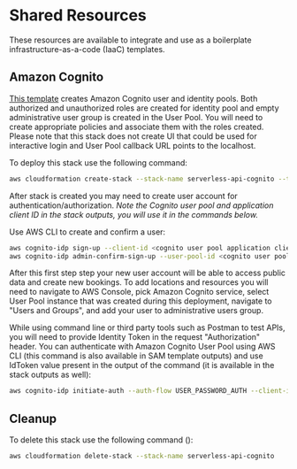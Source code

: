 # Shared Resources
These resources are available to integrate and use as a boilerplate infrastructure-as-a-code (IaaC) templates.

## Amazon Cognito
[This template](cognito.yaml) creates Amazon Cognito user and identity pools. Both authorized and unauthorized roles are created for identity pool and empty administrative user group is created in the User Pool. You will need to create appropriate policies and associate them with the roles created. Please note that this stack does not create UI that could be used for interactive login and User Pool callback URL points to the localhost.

To deploy this stack use the following command:

```bash
aws cloudformation create-stack --stack-name serverless-api-cognito --template-body file://cognito.yaml --capabilities CAPABILITY_IAM
```

After stack is created you may need to create user account for authentication/authorization. 
_Note the Cognito user pool and application client ID in the stack outputs, you will use it in the commands below._

Use AWS CLI to create and confirm a user:

```bash
aws cognito-idp sign-up --client-id <cognito user pool application client id> --username <username> --password <password> --user-attributes Name="name",Value="<username>"
aws cognito-idp admin-confirm-sign-up --user-pool-id <cognito user pool id> --username <username> 
```

After this first step step your new user account will be able to access public data and create new bookings. To add locations and resources you will need to navigate to AWS Console, pick Amazon Cognito service, select User Pool instance that was created during this deployment, navigate to "Users and Groups", and add your user to administrative users group. 

While using command line or third party tools such as Postman to test APIs, you will need to provide Identity Token in the request "Authorization" header. You can authenticate with Amazon Cognito User Pool using AWS CLI (this command is also available in SAM template outputs) and use IdToken value present in the output of the command (it is available in the stack outputs as well):

```bash
aws cognito-idp initiate-auth --auth-flow USER_PASSWORD_AUTH --client-id <cognito user pool application client id> --auth-parameters USERNAME=<username>,PASSWORD=<password>
```

## Cleanup

To delete this stack use the following command ():

```bash
aws cloudformation delete-stack --stack-name serverless-api-cognito
```



 
